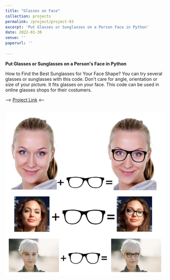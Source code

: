 ```yaml
---
title: "Glasses on Face"
collection: projects
permalink: /project/project-03
excerpt: 'Put Glasses or Sunglasses on a Person Face in Python'
date: 2022-01-30
venue: ''
paperurl: ''

---
```


**Put Glasses or Sunglasses on a Person's Face in Python**

How to Find the Best Sunglasses for Your Face Shape? You can try several glasses or sunglasses with this code. Don't care for angle, orientation or size of your picture. It fits glasses on your face. This code can be used in online glasses shops for their costumers.

--> [Project Link](https://github.com/MohammadAhmadig/Glasses-on-Face) <--


<br/><img src='/images/glasses-face.png'>

